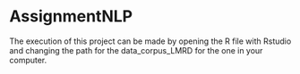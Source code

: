 # AssignmentNLP

The execution of this project can be made by opening the R file with Rstudio and changing the path for the data_corpus_LMRD for the one in your computer.

